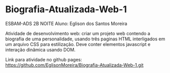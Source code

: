 # Biografia-Atualizada-Web-1
ESBAM-ADS 2B NOITE 
Aluno: Eglison dos Santos Moreira

Atividade de desenvolvimento web: criar um projeto web contendo
a biografia de uma personalidade, usando três paginas HTML 
interligados em um arquivo CSS para estilização. Deve conter elementos javascript e interação dinâmica usando DOM.


Link para atividade no github pages: https://github.com/EglisonMoreira/Biografia-Atualizada-Web-1.git

